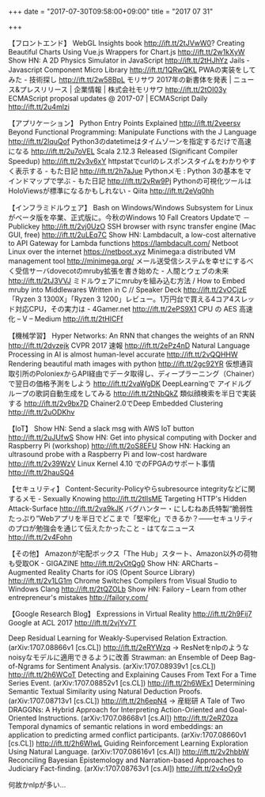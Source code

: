 +++
date = "2017-07-30T09:58:00+09:00"
title = "2017 07 31"

+++

【フロントエンド】
WebGL Insights book http://ift.tt/2tJVwW0?
Creating Beautiful Charts Using Vue.js Wrappers for Chart.js http://ift.tt/2w1kXyW
Show HN: A 2D Physics Simulator in JavaScript http://ift.tt/2tHJhYz
Jails - Javascript Component Micro Library http://ift.tt/1QRwQKL
PWAの実装をしてみた - 技術探し http://ift.tt/2w58BpL
モリサワ 2017年の新書体を発表 | ニュース&プレスリリース | 企業情報 | 株式会社モリサワ http://ift.tt/2tOI03y
ECMAScript proposal updates @ 2017-07 | ECMAScript Daily http://ift.tt/2u4mlzi

【アプリケーション】
Python Entry Points Explained http://ift.tt/2veersv
Beyond Functional Programming: Manipulate Functions with the J Language http://ift.tt/2lquQof
Python3のdatetimeはタイムゾーンを指定するだけで高速になる http://ift.tt/2u7oVEL
Scala 2.12.3 Released (Significant Compiler Speedup) http://ift.tt/2v3v6xY
httpstatでcurlのレスポンスタイムをわかりやすく表示する - もた日記 http://ift.tt/2h7aJue
Pythonメモ : Python 3の基本をマインドマップで学ぶ - もた日記 http://ift.tt/2vRw9Pj
Pythonの可視化ツールはHoloViewsが標準になるかもしれない - Qiita http://ift.tt/2eVq0hh

【インフラミドルウェア】
Bash on Windows/Windows Subsystem for Linuxがベータ版を卒業、正式版に。今秋のWindows 10 Fall Creators Updateで － Publickey http://ift.tt/2vj0UzO
SSH browser with rsync transfer engine (Mac GUI, free) http://ift.tt/2uLEq7C
Show HN: Lambdacult, a low-cost alternative to API Gateway for Lambda functions https://lambdacult.com/
Netboot Linux over the internet https://netboot.xyz
Minimega:a distributed VM management tool http://minimega.org/
メール送受信システムを幸せにするべく受信サーバdovecotのmruby拡張を書き始めた - 人間とウェブの未来 http://ift.tt/2tJ3VVJ
ミドルウェアにmrubyを組み込む方法 / How to Embed mruby into Middlewares Written in C // Speaker Deck http://ift.tt/2vOCjzE
「Ryzen 3 1300X」「Ryzen 3 1200」レビュー。1万円台で買える4コア4スレッド対応CPU，その実力は - 4Gamer.net http://ift.tt/2ePS9X1
CPU の AES 高速化 – V – Medium http://ift.tt/2tHlCFf

【機械学習】
Hyper Networks: An RNN that changes the weights of an RNN http://ift.tt/2dvzejk
CVPR 2017 速報 http://ift.tt/2ePz4nD
Natural Language Processing in AI is almost human-level accurate http://ift.tt/2vQQHHW
Rendering beautiful math images with python http://ift.tt/2gc92YR
仮想通貨取引所のPoloniexからAPI経由でデータ取得し、ディープラーニング（Chainer）で翌日の価格予測をしよう http://ift.tt/2vaWgDK
DeepLearningで アイドルグループの歌詞自動生成をしてみる http://ift.tt/2tNbQkZ
類似顔検索を半日で実装する http://ift.tt/2v9bx7D
Chainer2.0でDeep Embedded Clustering http://ift.tt/2uODKhv

【IoT】
Show HN: Send a slack msg with AWS IoT button http://ift.tt/2uJUfwS
Show HN: Get into physical computing with Docker and Raspberry Pi (workshop) http://ift.tt/2oS8EFU
Show HN: Hacking an ultrasound probe with a Raspberry Pi and low-cost hardware http://ift.tt/2v39WzV
Linux Kernel 4.10 でのFPGAのサポート事情 http://ift.tt/2hauSQ4

【セキュリティ】
Content-Security-Policyやらsubresource integrityなどに関するメモ - Sexually Knowing http://ift.tt/2tIIsME
Targeting HTTP's Hidden Attack-Surface http://ift.tt/2va9kJK
バグハンター・にしむねあ氏特製“脆弱性たっぷり”Webアプリを半日でどこまで「堅牢化」できるか？――セキュリティのプロが勉強会を通じて伝えたかったこと - はてなニュース http://ift.tt/2v4Fohn

【その他】
Amazonが宅配ボックス「The Hub」スタート、Amazon以外の荷物も受取OK - GIGAZINE http://ift.tt/2vOtQg0
Show HN: ARCharts – Augmented Reality Charts for iOS (Opent Source Library) http://ift.tt/2v1LG1m
Chrome Switches Compilers from Visual Studio to Windows Clang http://ift.tt/2tQZOLb
Show HN: Failory – Learn from other entrepreneur's mistakes http://failory.com/


【Google Research Blog】
Expressions in Virtual Reality http://ift.tt/2h9Fij7
Google at ACL 2017 http://ift.tt/2vjYv7T

Deep Residual Learning for Weakly-Supervised Relation Extraction. (arXiv:1707.08866v1 [cs.CL]) http://ift.tt/2eRYWzq
→ ResNetをnlpのようなnoisyなモデルに適用できるように改善
Strawman: an Ensemble of Deep Bag-of-Ngrams for Sentiment Analysis. (arXiv:1707.08939v1 [cs.CL]) http://ift.tt/2h6WCoT
Detecting and Explaining Causes From Text For a Time Series Event. (arXiv:1707.08852v1 [cs.CL]) http://ift.tt/2h6WEx1
Determining Semantic Textual Similarity using Natural Deduction Proofs. (arXiv:1707.08713v1 [cs.CL]) http://ift.tt/2h6epN4
→ 産総研
A Tale of Two DRAGGNs: A Hybrid Approach for Interpreting Action-Oriented and Goal-Oriented Instructions. (arXiv:1707.08668v1 [cs.AI]) http://ift.tt/2eRZ0za
Temporal dynamics of semantic relations in word embeddings: an application to predicting armed conflict participants. (arXiv:1707.08660v1 [cs.CL]) http://ift.tt/2h6WIwL
Guiding Reinforcement Learning Exploration Using Natural Language. (arXiv:1707.08616v1 [cs.AI]) http://ift.tt/2v2hbbW
Reconciling Bayesian Epistemology and Narration-based Approaches to Judiciary Fact-finding. (arXiv:1707.08763v1 [cs.AI]) http://ift.tt/2v4oOy9

何故かnlpが多い…